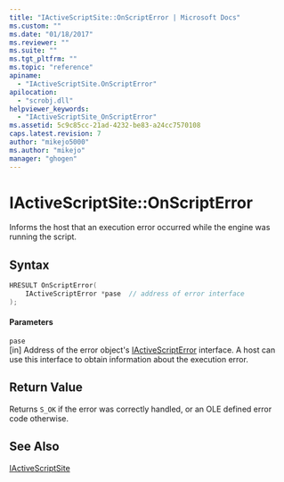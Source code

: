 ```yaml
---
title: "IActiveScriptSite::OnScriptError | Microsoft Docs"
ms.custom: ""
ms.date: "01/18/2017"
ms.reviewer: ""
ms.suite: ""
ms.tgt_pltfrm: ""
ms.topic: "reference"
apiname: 
  - "IActiveScriptSite.OnScriptError"
apilocation: 
  - "scrobj.dll"
helpviewer_keywords: 
  - "IActiveScriptSite_OnScriptError"
ms.assetid: 5c9c85cc-21ad-4232-be83-a24cc7570108
caps.latest.revision: 7
author: "mikejo5000"
ms.author: "mikejo"
manager: "ghogen"
---
```

# IActiveScriptSite::OnScriptError
Informs the host that an execution error occurred while the engine was running the script.  
  
## Syntax  
  
```cpp
HRESULT OnScriptError(  
    IActiveScriptError *pase  // address of error interface  
);  
```  
  
#### Parameters  
 `pase`  
 [in] Address of the error object's [IActiveScriptError](../../winscript/reference/iactivescripterror.md) interface. A host can use this interface to obtain information about the execution error.  
  
## Return Value  
 Returns `S_OK` if the error was correctly handled, or an OLE defined error code otherwise.  
  
## See Also  
 [IActiveScriptSite](../../winscript/reference/iactivescriptsite.md)